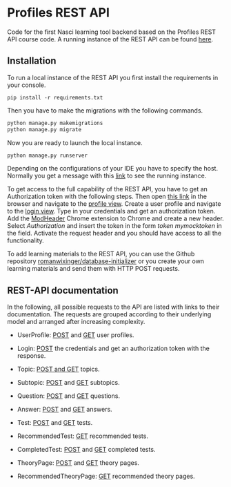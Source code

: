 # Profiles REST API

Code for the first Nasci learning tool backend based on the Profiles REST API course code. A running instance of the 
 REST API can be found [here](https://us-east-2.console.aws.amazon.com/console/home?region=us-east-2). 

## Installation

To run a local instance of the REST API you first install the requirements in your console. 

   ```
   pip install -r requirements.txt
   ``` 
   
Then you have to make the migrations with the following commands.

   ```python
   python manage.py makemigrations
   python manage.py migrate
   ``` 
 
Now you are ready to launch the local instance. 

   ```python
   python manage.py runserver
   ``` 

Depending on the configurations of your IDE you have to specify the host. Normally you get a message with this 
[link](http://127.0.0.1:8000/api) to see the running instance. 

To get access to the full capability of the REST API, you have to get an Authorization token with the following steps. 
Then open [this link](http://127.0.0.1:8000/api) in the browser and navigate to the
[profile view](http://127.0.0.1:8000/api/profile/). Create a user profile and navigate to the 
[login view](http://127.0.0.1:8000/api/login/). Type in your credentials and get an authorization token. Add the [ModHeader](https://chrome.google.com/webstore/detail/modheader/idgpnmonknjnojddfkpgkljpfnnfcklj?hl=eng) 
Chrome extension to Chrome and create a new header. Select _Authorization_ and insert the token in the form 
_token mymocktoken_ in the field. Activate the request header and you should have access to all the functionality. 

To add learning materials to the REST API, you can use the Github repository [romanwixinger/database-initializer](https://github.com/romanwixinger/database-initializer) 
or you create your own learning materials and send them with HTTP POST requests. 


## REST-API documentation

In the following, all possible requests to the API are listed with links to their documentation. The requests are 
grouped according to their underlying model and arranged after increasing complexity. 

* UserProfile: [POST](https://github.com/romanwixinger/profiles-rest-api/blob/master/documentation/UserProfilePOST.md) and 
[GET](https://github.com/romanwixinger/profiles-rest-api/blob/master/documentation/UserProfileGET.md) user profiles. 

* Login: [POST](https://github.com/romanwixinger/profiles-rest-api/blob/master/documentation/Login.md) the credentials and get an authorization token with the 
response. 

* Topic: [POST and GET](https://github.com/romanwixinger/profiles-rest-api/blob/master/documentation/Topic.md) topics. 

* Subtopic: [POST](https://github.com/romanwixinger/profiles-rest-api/blob/master/documentation/SubtopicPOST.md) and 
             [GET](https://github.com/romanwixinger/profiles-rest-api/blob/master/documentation/SubtopicGET.md) subtopics. 
            
* Question: [POST](https://github.com/romanwixinger/profiles-rest-api/blob/master/documentation/QuestionPOST.md) and 
             [GET](https://github.com/romanwixinger/profiles-rest-api/blob/master/documentation/QuestionGET.md) questions.
 
* Answer: [POST](https://github.com/romanwixinger/profiles-rest-api/blob/master/documentation/AnswerPOST.md) and 
           [GET](https://github.com/romanwixinger/profiles-rest-api/blob/master/documentation/AnswerGET.md) answers.
          
* Test: [POST](https://github.com/romanwixinger/profiles-rest-api/blob/master/documentation/TestPOST.md) and 
         [GET](https://github.com/romanwixinger/profiles-rest-api/blob/master/documentation/TestGET.md) tests.
         
* RecommendedTest: [GET](https://github.com/romanwixinger/profiles-rest-api/blob/master/documentation/RecommendedTestGET.md) recommended tests.
                  
* CompletedTest: [POST](https://github.com/romanwixinger/profiles-rest-api/blob/master/documentation/CompletedTestPOST.md) and 
                  [GET](https://github.com/romanwixinger/profiles-rest-api/blob/master/documentation/CompletedTestGET.md) completed tests.

* TheoryPage: [POST](https://github.com/romanwixinger/profiles-rest-api/blob/master/documentation/TheoryPagePOST.md) and 
              [GET](https://github.com/romanwixinger/profiles-rest-api/blob/master/documentation/TheoryPageGET.md) theory pages. 

* RecommendedTheoryPage: [GET](https://github.com/romanwixinger/profiles-rest-api/blob/master/documentation/RecommendedTheoryPageGET.md) recommended theory pages. 
